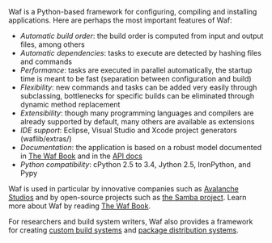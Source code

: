 Waf is a Python-based framework for configuring, compiling and installing applications. Here are perhaps the most important features of Waf:

  * *Automatic build order*: the build order is computed from input and output files, among others
  * *Automatic dependencies*: tasks to execute are detected by hashing files and commands
  * *Performance*: tasks are executed in parallel automatically, the startup time is meant to be fast (separation between configuration and build)
  * *Flexibility*: new commands and tasks can be added very easily through subclassing, bottlenecks for specific builds can be eliminated through dynamic method replacement
  * *Extensibility*: though many programming languages and compilers are already supported by default, many others are available as extensions
  * *IDE support*: Eclipse, Visual Studio and Xcode project generators (waflib/extras/)
  * *Documentation*: the application is based on a robust model documented in [The Waf Book](http://docs.waf.googlecode.com/git/book_17/single.html) and in the [API docs](http://docs.waf.googlecode.com/git/apidocs_17/index.html)
  * *Python compatibility*: cPython 2.5 to 3.4, Jython 2.5, IronPython, and Pypy

Waf is used in particular by innovative companies such as [Avalanche Studios](http://www.avalanchestudios.se) and by open-source projects such as [the Samba project](http://www.samba.org/). Learn more about Waf by reading [The Waf Book](http://docs.waf.googlecode.com/git/book_17/single.html).

For researchers and build system writers, Waf also provides a framework for creating [custom build systems](http://code.google.com/p/waf/source/browse/build_system_kit/) and [package distribution systems](http://code.google.com/p/waf/source/browse/playground/distnet/README.rst).

